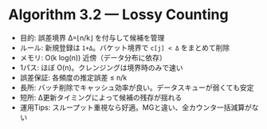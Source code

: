 # Algorithm 3.2 — Lossy Counting

- 目的: 誤差境界 Δ=⌊n/k⌋ を付与して候補を管理
- ルール: 新規登録は `1+Δ`。バケット境界で `c[j] < Δ` をまとめて削除
- メモリ: O(k log(n)) 近傍（データ分布に依存）
- 1パス: ほぼ O(n)。クレンジングは境界時のみで速い
- 誤差保証: 各頻度の推定誤差 ≤ n/k
- 長所: バッチ削除でキャッシュ効率が良い。データスキューが弱くても安定
- 短所: Δ更新タイミングによって候補の残存が揺れる
- 運用Tips: スループット重視なら好適。MGと違い、全カウンタ一括減算がない
